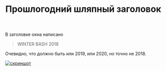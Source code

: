 ﻿---
title: "Прошлогодний шляпный заголовок"
se.owner.user_id: 178988
se.owner.display_name: "Qwertiy"
se.owner.link: "https://ru.meta.stackoverflow.com/users/178988/qwertiy"
se.link: "https://ru.meta.stackoverflow.com/questions/9842/%d0%9f%d1%80%d0%be%d1%88%d0%bb%d0%be%d0%b3%d0%be%d0%b4%d0%bd%d0%b8%d0%b9-%d1%88%d0%bb%d1%8f%d0%bf%d0%bd%d1%8b%d0%b9-%d0%b7%d0%b0%d0%b3%d0%be%d0%bb%d0%be%d0%b2%d0%be%d0%ba"
se.question_id: 9842
se.post_type: question
se.score: 3
---
<p>В заголовке окна написано</p>

<blockquote>
  <p>WINTER BASH 2018</p>
</blockquote>

<p>Очевидно, что должно быть или 2019, или 2020, но точно не 2018.</p>

<p><a href="https://i.stack.imgur.com/LKkoy.png" rel="nofollow noreferrer"><img src="https://i.stack.imgur.com/LKkoy.png" alt="скриншот"></a></p>
